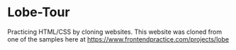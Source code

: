 # Lobe-Tour

Practicing HTML/CSS by cloning websites. This website was cloned from one of the samples here at https://www.frontendpractice.com/projects/lobe
